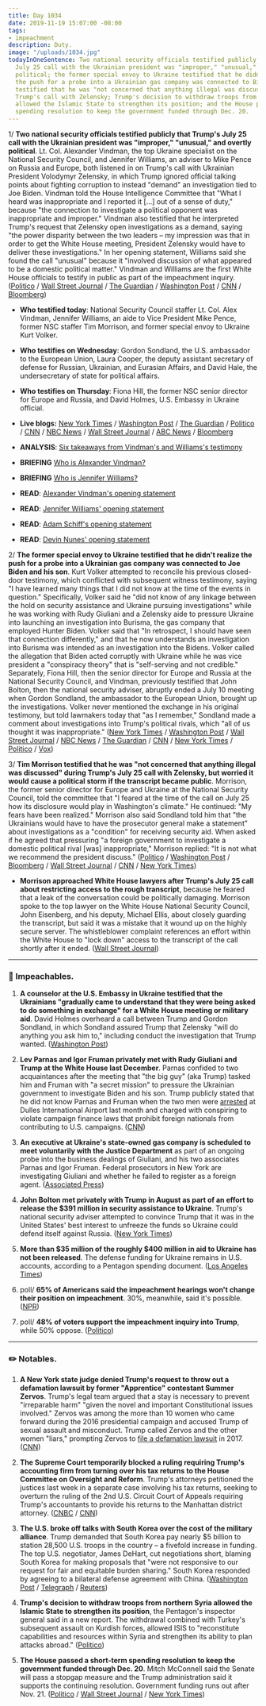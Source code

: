 ```yaml
---
title: Day 1034
date: 2019-11-19 15:07:00 -08:00
tags:
- impeachment
description: Duty.
image: "/uploads/1034.jpg"
todayInOneSentence: Two national security officials testified publicly that Trump's
  July 25 call with the Ukrainian president was "improper," "unusual," and overtly
  political; the former special envoy to Ukraine testified that he didn't realize
  the push for a probe into a Ukrainian gas company was connected to Biden; Tim Morrison
  testified that he was "not concerned that anything illegal was discussed" during
  Trump's call with Zelensky; Trump's decision to withdraw troops from northern Syria
  allowed the Islamic State to strengthen its position; and the House passed a short-term
  spending resolution to keep the government funded through Dec. 20.
---
```


1/ **Two national security officials testified publicly that Trump's July 25 call with the Ukrainian president was "improper," "unusual," and overtly political**. Lt. Col. Alexander Vindman, the top Ukraine specialist on the National Security Council, and Jennifer Williams, an adviser to Mike Pence on Russia and Europe, both listened in on Trump's call with Ukrainian President Volodymyr Zelensky, in which Trump ignored official talking points about fighting corruption to instead "demand" an investigation tied to Joe Biden. Vindman told the House Intelligence Committee that "What I heard was inappropriate and I reported it \[...\] out of a sense of duty," because "the connection to investigate a political opponent was inappropriate and improper." Vindman also testified that he interpreted Trump's request that Zelensky open investigations as a demand, saying "the power disparity between the two leaders – my impression was that in order to get the White House meeting, President Zelensky would have to deliver these investigations." In her opening statement, Williams said she found the call "unusual" because it "involved discussion of what appeared to be a domestic political matter." Vindman and Williams are the first White House officials to testify in public as part of the impeachment inquiry. ([Politico](https://www.politico.com/news/2019/11/19/trump-ukraine-scrutiny-officials-testimony-071395) / [Wall Street Journal](https://www.wsj.com/articles/impeachment-witnesses-set-to-testify-on-concerns-about-trump-zelensky-call-11574159401) / [The Guardian](https://www.theguardian.com/us-news/2019/nov/19/alexander-vindman-trump-impeachment-hearings) / [Washington Post](https://www.washingtonpost.com/politics/lt-col-alexander-vindman-reveals-in-testimony-that-he-told-an-intelligence-official-about-trumps-call-with-ukrainian-leader/2019/11/19/61c46b16-0ae4-11ea-8397-a955cd542d00_story.html) / [CNN](https://www.cnn.com/2019/11/19/politics/public-impeachment-hearing-day-3/index.html) / [Bloomberg](https://www.bloomberg.com/news/articles/2019-11-19/army-officer-describes-raising-alarm-over-trump-s-ukraine-call?srnd=premium))

* **Who testified today**: National Security Council staffer Lt. Col. Alex Vindman, Jennifer Williams, an aide to Vice President Mike Pence, former NSC staffer Tim Morrison, and former special envoy to Ukraine Kurt Volker.

* **Who testifies on Wednesday**: Gordon Sondland, the U.S. ambassador to the European Union, Laura Cooper, the deputy assistant secretary of defense for Russian, Ukrainian, and Eurasian Affairs, and David Hale, the undersecretary of state for political affairs.

* **Who testifies on Thursday**: Fiona Hill, the former NSC senior director for Europe and Russia, and David Holmes, U.S. Embassy in Ukraine official.

* **Live blogs:** [New York Times](https://www.nytimes.com/2019/11/19/us/politics/impeachment-hearings.html) / [Washington Post](https://www.washingtonpost.com/politics/impeachment-hearings-live-updates/2019/11/19/c5ea3bba-0a54-11ea-bd9d-c628fd48b3a0_story.html?hpid=hp_hp-bignews3_liveall-810a%3Aprime-time%2Fpromo) / [The Guardian](https://www.theguardian.com/us-news/live/2019/nov/19/donald-trump-news-today-impeachment-ukraine-live) / [Politico](https://www.politico.com/news/2019/11/19/impeachment-hearings-live-highlights-and-updates-071459) / [CNN](https://www.cnn.com/politics/live-news/impeachment-hearing-11-19-19/index.html) / [NBC News](https://www.nbcnews.com/politics/trump-impeachment-inquiry/live-blog/nov-19-impeachment-hearings-live-updates-n1085171) / [Wall Street Journal](https://www.wsj.com/livecoverage/four-witnesses-testify-impeachment-tuesday) / [ABC News](https://abcnews.go.com/Politics/white-house-national-security-aides-expressed-concerns-trump/story?id=67109254) / [Bloomberg](https://www.bloomberg.com/news/articles/2019-11-19/nsc-aide-vindman-to-open-week-s-testimony-impeachment-update)

* **ANALYSIS**: [Six takeaways from Vindman's and Williams's testimony](https://www.washingtonpost.com/politics/2019/11/19/early-takeaways-alexander-vindmans-jennifer-williamss-testimony/)

* **BRIEFING** [Who is Alexander Vindman?](https://www.nytimes.com/2019/11/19/us/alexander-vindman.html)

* **BRIEFING** [Who is Jennifer Williams?](https://www.nytimes.com/2019/11/19/us/politics/jennifer-williams.html)

* **READ**: [Alexander Vindman's opening statement](https://www.axios.com/trump-impeachment-hearing-alexander-vindman-opening-statement-0de5fcec-7ffd-49e4-9359-05057958fd9f.html)

* **READ**: [Jennifer Williams' opening statement](https://www.cnn.com/2019/11/19/politics/jennifer-williams-opening-remarks-impeachment-hearing/index.html)

* **READ**: [Adam Schiff's opening statement](https://www.cnn.com/2019/11/19/politics/adam-schiff-opening-statement-impeachment-nov-19/index.html)

* **READ**: [Devin Nunes' opening statement](https://www.cnn.com/2019/11/19/politics/devin-nunes-opening-remarks-november-19-impeachment-hearing/index.html)

2/ **The former special envoy to Ukraine testified that he didn't realize the push for a probe into a Ukrainian gas company was connected to Joe Biden and his son**. Kurt Volker attempted to reconcile his previous closed-door testimony, which conflicted with subsequent witness testimony, saying "I have learned many things that I did not know at the time of the events in question." Specifically, Volker said he "did not know of any linkage between the hold on security assistance and Ukraine pursuing investigations" while he was working with Rudy Giuliani and a Zelensky aide to pressure Ukraine into launching an investigation into Burisma, the gas company that employed Hunter Biden. Volker said that "In retrospect, I should have seen that connection differently," and that he now understands an investigation into Burisma was intended as an investigation into the Bidens. Volker called the allegation that Biden acted corruptly with Ukraine while he was vice president a "conspiracy theory" that is "self-serving and not credible." Separately, Fiona Hill, then the senior director for Europe and Russia at the National Security Council, and Vindman, previously testified that John Bolton, then the national security adviser, abruptly ended a July 10 meeting when Gordon Sondland, the ambassador to the European Union, brought up the investigations. Volker never mentioned the exchange in his original testimony, but told lawmakers today that "as I remember," Sondland made a comment about investigations into Trump's political rivals, which "all of us thought it was inappropriate." ([New York Times](https://www.nytimes.com/2019/11/19/us/politics/impeachment-hearings.html#link-4b9b1be1) / [Washington Post](https://www.washingtonpost.com/politics/impeachment-hearings-live-updates/2019/11/19/c5ea3bba-0a54-11ea-bd9d-c628fd48b3a0_story.html#link-5J6VNDQDKE663CEUPDLCNRUDNY) / [Wall Street Journal](https://www.wsj.com/livecoverage/four-witnesses-testify-impeachment-tuesday#LCcard-1574197956) / [NBC News](https://www.nbcnews.com/politics/trump-impeachment-inquiry/live-blog/nov-19-impeachment-hearings-live-updates-n1085171#ncrd1086156) / [The Guardian](https://www.theguardian.com/us-news/live/2019/nov/19/donald-trump-news-today-impeachment-ukraine-live?page=with:block-5dd462788f080fd59fb137c2#block-5dd462788f080fd59fb137c2) / [CNN](https://www.cnn.com/politics/live-news/impeachment-hearing-11-19-19/h_a41457df3f15df6384314349471cd591) / [New York Times](https://www.nytimes.com/2019/11/18/us/politics/trump-impeachment.html) / [Politico](https://www.politico.com/news/2019/11/19/kurt-volker-public-impeachment-hearing-071566) / [Vox](https://www.vox.com/policy-and-politics/2019/11/19/20973067/impeachment-hearings-volker-live-stream-opening-statement))

3/ **Tim Morrison testified that he was "not concerned that anything illegal was discussed" during Trump's July 25 call with Zelensky, but worried it would cause a political storm if the transcript became public**. Morrison, the former senior director for Europe and Ukraine at the National Security Council, told the committee that "I feared at the time of the call on July 25 how its disclosure would play in Washington's climate." He continued: "My fears have been realized." Morrison also said Sondland told him that "the Ukrainians would have to have the prosecutor general make a statement" about investigations as a "condition" for receiving security aid. When asked if he agreed that pressuring "a foreign government to investigate a domestic political rival \[was\] inappropriate," Morrison replied: "It is not what we recommend the president discuss." ([Politico](https://www.politico.com/news/2019/11/19/impeachment-hearings-live-highlights-volker-morrison-071572) / [Washington Post](https://www.washingtonpost.com/politics/impeachment-hearings-live-updates/2019/11/19/c5ea3bba-0a54-11ea-bd9d-c628fd48b3a0_story.html#link-3NHEKVI43A4VZE34L5ETT6DEFA) / [Bloomberg](https://www.bloomberg.com/news/articles/2019-11-19/trump-s-ukraine-envoy-denies-role-in-pushing-for-biden-probe) / [Wall Street Journal](https://www.wsj.com/livecoverage/four-witnesses-testify-impeachment-tuesday#LCcard-1574201987) / [CNN](https://www.cnn.com/politics/live-news/impeachment-hearing-11-19-19/h_7fd097ccf7462b4a3e6a4f91ec0fb355) / [New York Times](https://www.nytimes.com/2019/11/19/us/politics/impeachment-hearings.html#link-59501d94))

* **Morrison approached White House lawyers after Trump's July 25 call about restricting access to the rough transcript**, because he feared that a leak of the conversation could be politically damaging. Morrison spoke to the top lawyer on the White House National Security Council, John Eisenberg, and his deputy, Michael Ellis, about closely guarding the transcript, but said it was a mistake that it wound up on the highly secure server. The whistleblower complaint references an effort within the White House to "lock down" access to the transcript of the call shortly after it ended. ([Wall Street Journal](https://www.wsj.com/articles/white-house-official-feared-trump-transcript-leak-could-be-politically-damaging-11573942481))

---

### 👀 Impeachables.

1. **A counselor at the U.S. Embassy in Ukraine testified that the Ukrainians "gradually came to understand that they were being asked to do something in exchange" for a White House meeting or military aid**. David Holmes overheard a call between Trump and Gordon Sondland, in which Sondland assured Trump that Zelensky "will do anything you ask him to," including conduct the investigation that Trump wanted. ([Washington Post](https://www.washingtonpost.com/national-security/impeachment-witness-says-ukraine-gradually-came-to-understand-trumps-desired-investigation-was-tied-to-aid-meeting/2019/11/18/b6dd2cc0-0a47-11ea-8397-a955cd542d00_story.html))

2. **Lev Parnas and Igor Fruman privately met with Rudy Giuliani and Trump at the White House last December**. Parnas confided to two acquaintances after the meeting that "the big guy" (aka Trump) tasked him and Fruman with "a secret mission" to pressure the Ukrainian government to investigate Biden and his son. Trump publicly stated that he did not know Parnas and Fruman when the two men were [arrested](https://whatthefuckjusthappenedtoday.com/2019/10/10/day-994/#1-two-men-who-worked-with-giuliani-t) at Dulles International Airport last month and charged with conspiring to violate campaign finance laws that prohibit foreign nationals from contributing to U.S. campaigns. ([CNN](https://www.cnn.com/2019/11/15/politics/parnas-trump-special-mission-ukraine/index.html))

3. **An executive at Ukraine's state-owned gas company is scheduled to meet voluntarily with the Justice Department** as part of an ongoing probe into the business dealings of Giuliani, and his two associates Parnas and Igor Fruman. Federal prosecutors in New York are investigating Giuliani and whether he failed to register as a foreign agent. ([Associated Press](https://apnews.com/196b3007d9db4747b55f9019f0f9da91))

4. **John Bolton met privately with Trump in August as part of an effort to release the $391 million in security assistance to Ukraine**. Trump's national security adviser attempted to convince Trump that it was in the United States' best interest to unfreeze the funds so Ukraine could defend itself against Russia. ([New York Times](https://www.nytimes.com/2019/11/16/us/politics/impeachment-trump.html))

5. **More than $35 million of the roughly $400 million in aid to Ukraine has not been released**. The defense funding for Ukraine remains in U.S. accounts, according to a Pentagon spending document. ([Los Angeles Times](https://www.latimes.com/politics/story/2019-11-19/documents-show-nearly-40-million-in-ukraine-aid-delayed-despite-white-house-assurances))

6. poll/ **65% of Americans said the impeachment hearings won't change their position on impeachment**. 30%, meanwhile, said it's possible. ([NPR](https://www.npr.org/2019/11/19/780540637/poll-americans-overwhelmingly-say-impeachment-hearings-wont-change-their-minds))

7. poll/ **48% of voters support the impeachment inquiry into Trump**, while 50% oppose. ([Politico](https://www.politico.com/news/2019/11/19/support-trump-impeachment-inquiry-poll-071396))

---

### ✏️ Notables.

1. **A New York state judge denied Trump's request to throw out a defamation lawsuit by former "Apprentice" contestant Summer Zervos**. Trump's legal team argued that a stay is necessary to prevent "irreparable harm" "given the novel and important Constitutional issues involved." Zervos was among the more than 10 women who came forward during the 2016 presidential campaign and accused Trump of sexual assault and misconduct. Trump called Zervos and the other women "liars," prompting Zervos to [file a defamation lawsuit](https://whatthefuckjusthappenedtoday.com/2018/05/02/day-468/) in 2017. ([CNN](https://www.cnn.com/2019/11/19/politics/summer-zervos-trump-defamation-case/))

2. **The Supreme Court temporarily blocked a ruling requiring Trump's accounting firm from turning over his tax returns to the House Committee on Oversight and Reform**. Trump's attorneys petitioned the justices last week in a separate case involving his tax returns, seeking to overturn the ruling of the 2nd U.S. Circuit Court of Appeals requiring Trump's accountants to provide his returns to the Manhattan district attorney. ([CNBC](https://www.cnbc.com/2019/11/18/supreme-court-temporarily-halts-court-order-requiring-accountants-to-turn-over-trumps-tax-returns-to-congress.html) / [CNN](https://www.cnn.com/2019/11/18/politics/trump-tax-documents-supreme-court/index.html))

3. **The U.S. broke off talks with South Korea over the cost of the military alliance**. Trump demanded that South Korea pay nearly $5 billion to station 28,500 U.S. troops in the country – a fivefold increase in funding. The top U.S. negotiator, James DeHart, cut negotiations short, blaming South Korea for making proposals that "were not responsive to our request for fair and equitable burden sharing." South Korea responded by agreeing to a bilateral defense agreement with China. ([Washington Post](https://www.washingtonpost.com/world/asia-pacific/us-breaks-off-talks-with-south-korea-over-costs-of-military-alliance/2019/11/19/949773d8-0a9b-11ea-8054-289aef6e38a3_story.html) / [Telegraph](https://www.telegraph.co.uk/news/2019/11/18/china-signs-defence-agreement-south-korea-us-angers-seoul-demand/) / [Reuters](https://www.reuters.com/article/us-southkorea-usa-talks/us-breaks-off-defense-cost-talks-as-south-korea-balks-at-5-billion-demand-idUSKBN1XT0EN))

4. **Trump's decision to withdraw troops from northern Syria allowed the Islamic State to strengthen its position**, the Pentagon's inspector general said in a new report. The withdrawal combined with Turkey's subsequent assault on Kurdish forces, allowed ISIS to "reconstitute capabilities and resources within Syria and strengthen its ability to plan attacks abroad." ([Politico](https://www.politico.com/news/2019/11/19/trump-syria-isis-071499))

5. **The House passed a short-term spending resolution to keep the government funded through Dec. 20**. Mitch McConnell said the Senate will pass a stopgap measure and the Trump administration said it supports the continuing resolution. Government funding runs out after Nov. 21. ([Politico](https://www.politico.com/news/2019/11/19/house-moves-to-avert-shutdown-but-border-wall-fight-lingers-071575) / [Wall Street Journal](https://www.wsj.com/articles/house-passes-measure-funding-government-through-dec-20-11574194781) / [New York Times](https://www.nytimes.com/2019/11/19/us/politics/house-shutdown.html))
